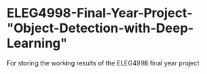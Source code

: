 # ELEG4998-Final-Year-Project-"Object-Detection-with-Deep-Learning"
For storing the working results of the ELEG4998 final year project

